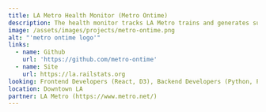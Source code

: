 ```yaml
---
title: LA Metro Health Monitor (Metro Ontime)
description: The health monitor tracks LA Metro trains and generates summaries of daily, weekly,monthly and annual performance. We are building a tool that allows anyone to easily review and analyze the on-time performance of LA's 6 train lines.
image: /assets/images/projects/metro-ontime.png
alt: "'metro ontime logo'"
links: 
  - name: Github
    url: 'https://github.com/metro-ontime'
  - name: Site
    url: https://la.railstats.org
looking: Frontend Developers (React, D3), Backend Developers (Python, Pandas)
location: Downtown LA
partner: LA Metro (https://www.metro.net/)
---
```



